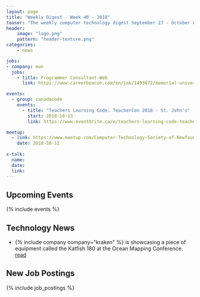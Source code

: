 ```yaml
---
layout: page
title: "Weekly Digest - Week 40 - 2018"
teaser: "The weekly computer technology digest September 27 - October 04, 2018"
header:
    image: "logo.png"
    pattern: "header-texture.png"
categories:
    - news

jobs:
- company: mun
  jobs:
    - title: Programmer Consultant-Web
      link: https://www.careerbeacon.com/en/job/1493672/memorial-university-of-newfoundland/programmer-consultant-web/st-john-s

events:
  - group: canadacode
    events:
      - title: "Teachers Learning Code: TeacherCon 2018 - St. John's"
        start: 2018-10-13
        link: https://www.eventbrite.ca/e/teachers-learning-code-teachercon-2018-st-johns-registration-49195625440

meetup:
  - link: https://www.meetup.com/Computer-Technology-Society-of-Newfoundland-and-Labrador/events/rpdzmpyxnbpb/
    date: 2018-10-11
  
x-talk:
  name:
  date: 
  link: 
---
```


## Upcoming Events
{% include events %}

## Technology News

* {% include company company="kraken" %} is showcasing a piece of equipment called the Katfish 180 at the Ocean Mapping Conference. [read](http://vocm.com/news/kraken-robotics-represents-the-home-team-at-st-johns-conference/)

## New Job Postings
{% include job_postings %}
